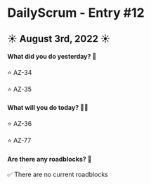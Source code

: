 # DailyScrum - Entry #12
## :sunny: August 3rd, 2022 :sunny:

#### What did you do yesterday? :calendar:

:star: AZ-34

:star: AZ-35

#### What will you do today? :running::dash:

:star: AZ-36

:star: AZ-77

#### Are there any roadblocks? :triangular_flag_on_post:

:white_check_mark: There are no current roadblocks